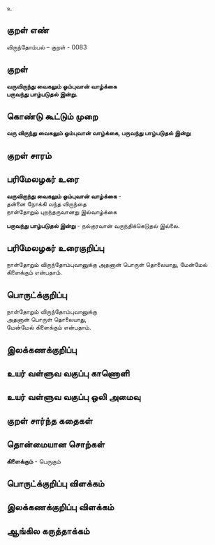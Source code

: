 உ

## குறள் எண் 


விருந்தோம்பல் – குறள் - 0083  

## குறள் 

**வருவிருந்து வைகலும் ஓம்புவான் வாழ்க்கை  
பருவந்து பாழ்படுதல் இன்று.** 

## கொண்டு கூட்டும் முறை

**வரு விருந்து வைகலும் ஓம்புவான் வாழ்க்கை, பருவந்து பாழ்படுதல் இன்று**  

## குறள் சாரம் 


## பரிமேலழகர் உரை

**வருவிருந்து வைகலும் ஓம்புவான் வாழ்க்கை** -  
தன்னை நோக்கி வந்த விருந்தை  
நாள்தோறும் புறந்தருவானது இல்வாழ்க்கை  

**பருவந்து பாழ்படுதல் இன்று** - நல்குரவான் வருந்திக்கெடுதல் இல்லை. 

## பரிமேலழகர் உரைகுறிப்பு   

நாள்தோறும் விருந்தோம்புவானுக்கு அதனான் பொருள் தொலையாது, மேன்மேல் கிளைக்கும் என்பதாம்.   

## பொருட்க்குறிப்பு 

நாள்தோறும் விருந்தோம்புவானுக்கு  
அதனான் பொருள் தொலையாது,  
மேன்மேல் கிளைக்கும் என்பதாம். 

## இலக்கணக்குறிப்பு  


## உயர் வள்ளுவ வகுப்பு காணொளி


## உயர் வள்ளுவ வகுப்பு ஒலி அமைவு 

 
## குறள் சார்ந்த கதைகள் 


## தொன்மையான சொற்கள்

 **கிளைக்கும்** - பெருகும் 
 
## பொருட்க்குறிப்பு விளக்கம்


## இலக்கணக்குறிப்பு விளக்கம்


## ஆங்கில கருத்தாக்கம் 


